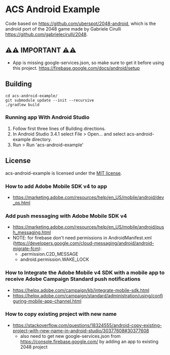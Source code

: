 ACS Android Example
============

Code based on https://github.com/uberspot/2048-android, which is the android port of the 2048 game made by Gabriele Cirulli https://github.com/gabrielecirulli/2048.

## :warning::warning: IMPORTANT :warning::warning:
* App is missing google-services.json, so make sure to get it before using this project. https://firebase.google.com/docs/android/setup

## Building

    cd acs-android-example/
    git submodule update --init --recursive
    ./gradlew build

### Running app With Android Studio

1. Follow first three lines of Building directions.
2. In Android Studio 3.4.1 select File > Open... and select acs-android-example directory.
3. Run > Run 'acs-android-example'

## License

acs-android-example is licensed under the [MIT license](https://github.com/adobe/acs-android-example/blob/master/LICENSE).

### How to add Adobe Mobile SDK v4 to app
* https://marketing.adobe.com/resources/help/en_US/mobile/android/dev_qs.html

### Add push messaging with Adobe Mobile SDK v4
* https://marketing.adobe.com/resources/help/en_US/mobile/android/push_messaging.html
* NOTE: for firebase don't need permissions in AndroidManifest.xml (https://developers.google.com/cloud-messaging/android/android-migrate-fcm):
    * <your-package-name>.permission.C2D_MESSAGE
    * android.permission.WAKE_LOCK 

### How to Integrate the Adobe Mobile v4 SDK with a mobile app to receive Adobe Campaign Standard push notifications 
* https://helpx.adobe.com/campaign/kb/integrate-mobile-sdk.html
* https://helpx.adobe.com/campaign/standard/administration/using/configuring-mobile-app-channel.html

### How to copy existing project with new name
* https://stackoverflow.com/questions/18324555/android-copy-existing-project-with-new-name-in-android-studio/30377608#30377608
    * also need to get new google-services.json from https://console.firebase.google.com/ by adding an app to existing 2048 project
